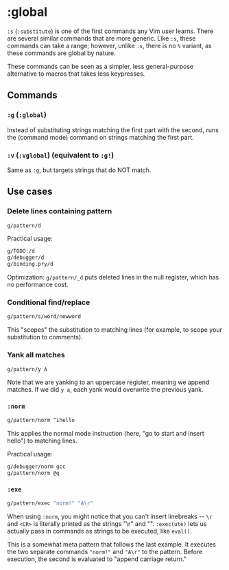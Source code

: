 # :global

`:s` \(`:substitute`\) is one of the first commands any Vim user learns. There are several similar commands that are more generic. Like `:s`, these commands can take a range; however, unlike `:s`, there is no `%` variant, as these commands are global by nature.

These commands can be seen as a simpler, less general-purpose alternative to macros that takes less keypresses.

## Commands

### `:g` \(`:global`\)

Instead of substituting strings matching the first part with the second, runs the \(command mode\) command on strings matching the first part.

### `:v` \(`:vglobal`\) \(equivalent to `:g!`\)

Same as `:g`, but targets strings that do NOT match.

## Use cases

### Delete lines containing pattern

```bash
g/pattern/d
```

Practical usage:

```bash
g/TODO:/d
g/debugger/d
g/binding.pry/d
```

Optimization: `g/pattern/_d` puts deleted lines in the null register, which has no performance cost.

### Conditional find/replace

```bash
g/pattern/s/word/newword
```

This "scopes" the substitution to matching lines \(for example, to scope your substitution to comments\).

### Yank all matches

```bash
g/pattern/y A
```

Note that we are yanking to an uppercase register, meaning we append matches. If we did `y a`, each yank would overwrite the previous yank.

### `:norm`

```bash
g/pattern/norm ^ihello
```

This applies the normal mode instruction \(here, "go to start and insert hello"\) to matching lines.

Practical usage:

```bash
g/debugger/norm gcc
g/pattern/norm @q
```

### `:exe`

```bash
g/pattern/exec "norm!" "A\r"
```

When using `:norm`, you might notice that you can't insert linebreaks -- `\r` and `<CR>` is literally printed as the strings "\r" and "". `:exec(ute)` lets us actually pass in commands as strings to be executed, like `eval()`.

This is a somewhat meta pattern that follows the last example. It executes the two separate commands `"norm!"` and `"A\r"` to the pattern. Before execution, the second is evaluated to "append carriage return."

